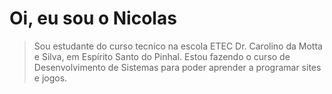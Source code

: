 # Oi, eu sou o Nicolas

> Sou estudante do curso tecnico na escola ETEC Dr. Carolino da Motta e Silva, em Espírito Santo do Pinhal. Estou fazendo o curso de Desenvolvimento de Sistemas para poder aprender a programar sites e jogos.